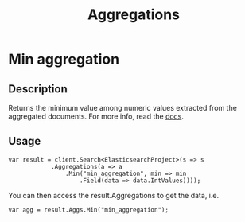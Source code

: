 ﻿---
template: layout.jade
title: Aggregations
menusection: aggregations
menuitem: min
---


# Min aggregation

## Description

Returns the minimum value among numeric values extracted from the aggregated documents. For more info, read the [docs](http://www.elasticsearch.org/guide/en/elasticsearch/reference/current/search-aggregations-metrics-min-aggregation.html).

## Usage

	var result = client.Search<ElasticsearchProject>(s => s
				.Aggregations(a => a
					.Min("min_aggregation", min => min
						.Field(data => data.IntValues))));

You can then access the result.Aggregations to get the data, i.e.

	var agg = result.Aggs.Min("min_aggregation");
